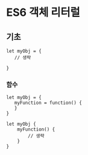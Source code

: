 # ES6 객체 리터럴





## 기초

```
let myObj = {
   // 생략
   
}
```

### 함수

```
let myObj = {
   myFunction = function() {
   }
}

```

```
let myObj { 
    myFunction() {
        // 생략 
    }
}
```

###

